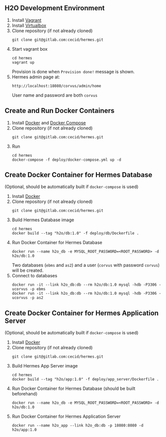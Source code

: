 ## H2O Development Environment

1. Install [Vagrant](https://www.vagrantup.com)
1. Install [Virtualbox](https://www.virtualbox.org)
1. Clone repository (if not already cloned)
   ```
   git clone git@gitlab.com:cecid/hermes.git
   ```
1. Start vagrant box
   ```
   cd hermes
   vagrant up
   ```
   Provision is done when `Provision done!` message is shown.
1. Hermes admin page at:
   ```
   http://localhost:18080/corvus/admin/home
   ```
   User name and password are both `corvus`


## Create and Run Docker Containers

1. Install [Docker](https://www.docker.com) and [Docker Compose](https://docs.docker.com/compose/)
1. Clone repository (if not already cloned)
   ```
   git clone git@gitlab.com:cecid/hermes.git
   ```
1. Run
   ```
   cd hermes
   docker-compose -f deploy/docker-compose.yml up -d
   ```


## Create Docker Container for Hermes Database

(Optional, should be automatically built if `docker-compose` is used)

1. Install [Docker](https://www.docker.com)
1. Clone repository (if not already cloned)
   ```
   git clone git@gitlab.com:cecid/hermes.git
   ```
1. Build Hermes Database image
   ```
   cd hermes
   docker build --tag "h2o/db:1.0" -f deploy/db/Dockerfile .
   ```
1. Run Docker Container for Hermes Database
   ```
   docker run --name h2o_db -e MYSQL_ROOT_PASSWORD=<ROOT_PASSWORD> -d h2o/db:1.0
   ```
   Two databases (`ebms` and `as2`) and a user (`corvus` with password `corvus`) will be created.
1. Connect to databases
   ```
   docker run -it --link h2o_db:db --rm h2o/db:1.0 mysql -hdb -P3306 -ucorvus -p ebms
   docker run -it --link h2o_db:db --rm h2o/db:1.0 mysql -hdb -P3306 -ucorvus -p as2
   ```


## Create Docker Container for Hermes Application Server

(Optional, should be automatically built if `docker-compose` is used)

1. Install [Docker](https://www.docker.com)
1. Clone repository (if not already cloned)
   ```
   git clone git@gitlab.com:cecid/hermes.git
   ```
1. Build Hermes App Server image
   ```
   cd hermes
   docker build --tag "h2o/app:1.0" -f deploy/app_server/Dockerfile .
   ```
1. Run Docker Container for Hermes Database (should be built beforehand)
   ```
   docker run --name h2o_db -e MYSQL_ROOT_PASSWORD=<ROOT_PASSWORD> -d h2o/db:1.0
   ```
1. Run Docker Container for Hermes Application Server
   ```
   docker run --name h2o_app --link h2o_db:db -p 18080:8080 -d h2o/app:1.0
   ```
